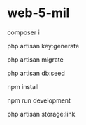 # web-5-mil
composer i

php artisan key:generate

php artisan migrate

php artisan db:seed

npm install

npm run development

php artisan storage:link

